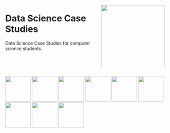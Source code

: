 <img align="right" width="200" src="https://github.com/cs-MohamedAyman/cs-MohamedAyman/blob/main/repos-logos/data-science-case-studies.jpg"></img>

# Data Science Case Studies
Data Science Case Studies for computer science students.

<br><br><br>

<img width="80" height="80" src="https://github.com/cs-MohamedAyman/Data-Science-Case-Studies/blob/main/org-logos/kaggle.jpg"></img>
<img width="80" height="80" src="https://github.com/cs-MohamedAyman/Data-Science-Case-Studies/blob/main/org-logos/uci-machine-learning.jpg"></img>
<img width="80" height="80" src="https://github.com/cs-MohamedAyman/Data-Science-Case-Studies/blob/main/org-logos/idao.jpg"></img>
<img width="80" height="80" src="https://github.com/cs-MohamedAyman/Data-Science-Case-Studies/blob/main/org-logos/codalab.jpg"></img>
<img width="80" height="80" src="https://github.com/cs-MohamedAyman/Data-Science-Case-Studies/blob/main/org-logos/tianchi.jpg"></img>
<img width="80" height="80" src="https://github.com/cs-MohamedAyman/Data-Science-Case-Studies/blob/main/org-logos/machinehack.jpg"></img>
<img width="80" height="80" src="https://github.com/cs-MohamedAyman/Data-Science-Case-Studies/blob/main/org-logos/iron-viz.jpg"></img>
<img width="80" height="80" src="https://github.com/cs-MohamedAyman/Data-Science-Case-Studies/blob/main/org-logos/datahack.jpg"></img>
<img width="80" height="80" src="https://github.com/cs-MohamedAyman/Data-Science-Case-Studies/blob/main/org-logos/drivendata.jpg"></img>
<br><br><br><br>
